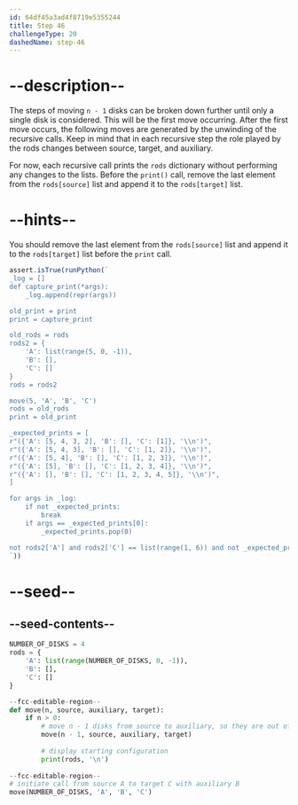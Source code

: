```yaml
---
id: 64df45a3ad4f8719e5355244
title: Step 46
challengeType: 20
dashedName: step-46
---
```


# --description--

The steps of moving `n - 1` disks can be broken down further until only a single disk is considered. This will be the first move occurring. After the first move occurs, the following moves are generated by the unwinding of the recursive calls. Keep in mind that in each recursive step the role played by the rods changes between source, target, and auxiliary.

For now, each recursive call prints the `rods` dictionary without performing any changes to the lists. Before the `print()` call, remove the last element from the `rods[source]` list and append it to the `rods[target]` list.

# --hints--

You should remove the last element from the `rods[source]` list and append it to the `rods[target]` list before the `print` call.

```js
assert.isTrue(runPython(`
_log = []
def capture_print(*args):
    _log.append(repr(args))

old_print = print
print = capture_print

old_rods = rods
rods2 = {
    'A': list(range(5, 0, -1)),
    'B': [],
    'C': []
}
rods = rods2

move(5, 'A', 'B', 'C')
rods = old_rods
print = old_print

_expected_prints = [
r"({'A': [5, 4, 3, 2], 'B': [], 'C': [1]}, '\\n')",
r"({'A': [5, 4, 3], 'B': [], 'C': [1, 2]}, '\\n')",
r"({'A': [5, 4], 'B': [], 'C': [1, 2, 3]}, '\\n')",
r"({'A': [5], 'B': [], 'C': [1, 2, 3, 4]}, '\\n')",
r"({'A': [], 'B': [], 'C': [1, 2, 3, 4, 5]}, '\\n')",
]

for args in _log:
    if not _expected_prints:
        break
    if args == _expected_prints[0]:
        _expected_prints.pop(0)

not rods2['A'] and rods2['C'] == list(range(1, 6)) and not _expected_prints
`))
```

# --seed--

## --seed-contents--

```py
NUMBER_OF_DISKS = 4
rods = {
    'A': list(range(NUMBER_OF_DISKS, 0, -1)),
    'B': [],
    'C': []
}

--fcc-editable-region--
def move(n, source, auxiliary, target):
    if n > 0:
        # move n - 1 disks from source to auxiliary, so they are out of the way
        move(n - 1, source, auxiliary, target)
        
        # display starting configuration
        print(rods, '\n')
              
--fcc-editable-region--
# initiate call from source A to target C with auxiliary B
move(NUMBER_OF_DISKS, 'A', 'B', 'C')
```
